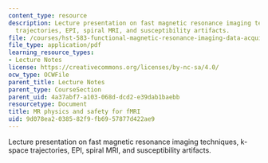 ```yaml
---
content_type: resource
description: Lecture presentation on fast magnetic resonance imaging techniques, k-space
  trajectories, EPI, spiral MRI, and susceptibility artifacts.
file: /courses/hst-583-functional-magnetic-resonance-imaging-data-acquisition-and-analysis-fall-2008/9d078ea2038582f9fb6957877d422ae9_0924_lw_physics1.pdf
file_type: application/pdf
learning_resource_types:
- Lecture Notes
license: https://creativecommons.org/licenses/by-nc-sa/4.0/
ocw_type: OCWFile
parent_title: Lecture Notes
parent_type: CourseSection
parent_uid: 4a37abf7-a103-068d-dcd2-e39dab1baebb
resourcetype: Document
title: MR physics and safety for fMRI
uid: 9d078ea2-0385-82f9-fb69-57877d422ae9
---
```

Lecture presentation on fast magnetic resonance imaging techniques, k-space trajectories, EPI, spiral MRI, and susceptibility artifacts.